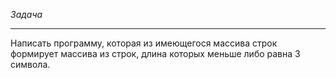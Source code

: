 *Задача*
_______________________________________________________________________________________________________

Написать программу, которая из имеющегося массива строк формирует массива из строк, длина которых меньше либо равна 3 символа.